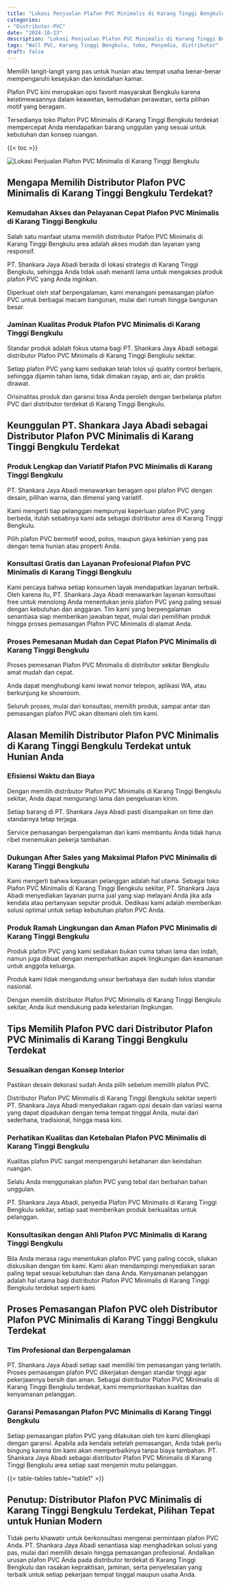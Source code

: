 ```yaml
---
title: "Lokasi Penjualan Plafon PVC Minimalis di Karang Tinggi Bengkulu"
categories: 
- "Distributor-PVC"
date: "2024-10-23"
description: "Lokasi Penjualan Plafon PVC Minimalis di Karang Tinggi Bengkulu untuk hunian, office, dan toko. Material unggulan, beragam motif, variasi warna modern, beserta servis penempatan ditangani oleh teknisi profesional dan garansi resmi!|Servis penyediaan Plafon PVC Minimalis di Karang Tinggi Bengkulu bagi keperluan hunian, office, atau ritel, beserta material unggulan dan pemasangan oleh teknisi profesional serta garansi resmi.|Solusi Plafon PVC Minimalis di Karang Tinggi Bengkulu yang terbukti bagi rumah, kantor, dan toko, dengan panel berkualitas dan pemasangan oleh teknisi profesional dan kepastian resmi.|Penjualan Plafon PVC Minimalis di Karang Tinggi Bengkulu untuk tempat tinggal, office, serta ritel, dengan panel terbaik dan instalasi oleh tim ahli, lengkap dengan kepastian resmi.}"
tags: "Wall PVC, Karang Tinggi Bengkulu, toko, Penyedia, distributor"
draft: false
---
```


Memilih langit-langit yang pas untuk hunian atau tempat usaha benar-benar mempengaruhi kesejukan dan keindahan kamar.

Plafon PVC kini merupakan opsi favorit masyarakat Bengkulu karena keistimewaannya dalam keawetan, kemudahan perawatan, serta pilihan motif yang beragam.

Tersedianya toko Plafon PVC Minimalis di Karang Tinggi Bengkulu terdekat mempercepat Anda mendapatkan barang unggulan yang sesuai untuk kebutuhan dan konsep ruangan.

{{< toc >}}

![Lokasi Penjualan Plafon PVC Minimalis di Karang Tinggi Bengkulu](/images/Distributor-PVC/Lokasi-Penjualan-Plafon-PVC-Minimalis-di-Karang-Tinggi-Bengkulu.png)


## Mengapa Memilih Distributor Plafon PVC Minimalis di Karang Tinggi Bengkulu Terdekat?

### Kemudahan Akses dan Pelayanan Cepat Plafon PVC Minimalis di Karang Tinggi Bengkulu

Salah satu manfaat utama memilih distributor Plafon PVC Minimalis di Karang Tinggi Bengkulu area adalah akses mudah dan layanan yang responsif.

PT. Shankara Jaya Abadi berada di lokasi strategis di Karang Tinggi Bengkulu, sehingga Anda tidak usah menanti lama untuk mengakses produk plafon PVC yang Anda inginkan.

Diperkuat oleh staf berpengalaman, kami menangani pemasangan plafon PVC untuk berbagai macam bangunan, mulai dari rumah hingga bangunan besar.

### Jaminan Kualitas Produk Plafon PVC Minimalis di Karang Tinggi Bengkulu

Standar produk adalah fokus utama bagi PT. Shankara Jaya Abadi sebagai distributor Plafon PVC Minimalis di Karang Tinggi Bengkulu sekitar.

Setiap plafon PVC yang kami sediakan telah lolos uji quality control berlapis, sehingga dijamin tahan lama, tidak dimakan rayap, anti air, dan praktis dirawat.

Orisinalitas produk dan garansi bisa Anda peroleh dengan berbelanja plafon PVC dari distributor terdekat di Karang Tinggi Bengkulu.

## Keunggulan PT. Shankara Jaya Abadi sebagai Distributor Plafon PVC Minimalis di Karang Tinggi Bengkulu Terdekat

### Produk Lengkap dan Variatif Plafon PVC Minimalis di Karang Tinggi Bengkulu

PT. Shankara Jaya Abadi menawarkan beragam opsi plafon PVC dengan desain, pilihan warna, dan dimensi yang variatif.

Kami mengerti tiap pelanggan mempunyai keperluan plafon PVC yang berbeda, itulah sebabnya kami ada sebagai distributor area di Karang Tinggi Bengkulu.

Pilih plafon PVC bermotif wood, polos, maupun gaya kekinian yang pas dengan tema hunian atau properti Anda.

### Konsultasi Gratis dan Layanan Profesional Plafon PVC Minimalis di Karang Tinggi Bengkulu

Kami percaya bahwa setiap konsumen layak mendapatkan layanan terbaik. Oleh karena itu, PT. Shankara Jaya Abadi menawarkan layanan konsultasi free untuk menolong Anda menentukan jenis plafon PVC yang paling sesuai dengan kebutuhan dan anggaran. Tim kami yang berpengalaman senantiasa siap memberikan jawaban tepat, mulai dari pemilihan produk hingga proses pemasangan Plafon PVC Minimalis di alamat Anda.

### Proses Pemesanan Mudah dan Cepat Plafon PVC Minimalis di Karang Tinggi Bengkulu

Proses pemesanan Plafon PVC Minimalis di distributor sekitar Bengkulu amat mudah dan cepat.

Anda dapat menghubungi kami lewat nomor telepon, aplikasi WA, atau berkunjung ke showroom.

Seluruh proses, mulai dari konsultasi, memilih produk, sampai antar dan pemasangan plafon PVC akan ditemani oleh tim kami.

## Alasan Memilih Distributor Plafon PVC Minimalis di Karang Tinggi Bengkulu Terdekat untuk Hunian Anda

### Efisiensi Waktu dan Biaya

Dengan memilih distributor Plafon PVC Minimalis di Karang Tinggi Bengkulu sekitar, Anda dapat mengurangi lama dan pengeluaran kirim.

Setiap barang di PT. Shankara Jaya Abadi pasti disampaikan on time dan standarnya tetap terjaga.

Service pemasangan berpengalaman dari kami membantu Anda tidak harus ribet menemukan pekerja tambahan.

### Dukungan After Sales yang Maksimal Plafon PVC Minimalis di Karang Tinggi Bengkulu

Kami mengerti bahwa kepuasan pelanggan adalah hal utama. Sebagai toko Plafon PVC Minimalis di Karang Tinggi Bengkulu sekitar, PT. Shankara Jaya Abadi menyediakan layanan purna jual yang siap melayani Anda jika ada kendala atau pertanyaan seputar produk. Dedikasi kami adalah memberikan solusi optimal untuk setiap kebutuhan plafon PVC Anda.

### Produk Ramah Lingkungan dan Aman Plafon PVC Minimalis di Karang Tinggi Bengkulu

Produk plafon PVC yang kami sediakan bukan cuma tahan lama dan indah, namun juga dibuat dengan memperhatikan aspek lingkungan dan keamanan untuk anggota keluarga.

Produk kami tidak mengandung unsur berbahaya dan sudah lolos standar nasional.

Dengan memilih distributor Plafon PVC Minimalis di Karang Tinggi Bengkulu sekitar, Anda ikut mendukung pada kelestarian lingkungan.

## Tips Memilih Plafon PVC dari Distributor Plafon PVC Minimalis di Karang Tinggi Bengkulu Terdekat

### Sesuaikan dengan Konsep Interior

Pastikan desain dekorasi sudah Anda pilih sebelum memilih plafon PVC.

Distributor Plafon PVC Minimalis di Karang Tinggi Bengkulu sekitar seperti PT. Shankara Jaya Abadi menyediakan ragam opsi desain dan variasi warna yang dapat dipadukan dengan tema tempat tinggal Anda, mulai dari sederhana, tradisional, hingga masa kini.

### Perhatikan Kualitas dan Ketebalan Plafon PVC Minimalis di Karang Tinggi Bengkulu

Kualitas plafon PVC sangat mempengaruhi ketahanan dan keindahan ruangan.

Selalu Anda menggunakan plafon PVC yang tebal dan berbahan bahan unggulan.

PT. Shankara Jaya Abadi, penyedia Plafon PVC Minimalis di Karang Tinggi Bengkulu sekitar, setiap saat memberikan produk berkualitas untuk pelanggan.

### Konsultasikan dengan Ahli Plafon PVC Minimalis di Karang Tinggi Bengkulu

Bila Anda merasa ragu menentukan plafon PVC yang paling cocok, silakan diskusikan dengan tim kami. Kami akan mendampingi menyediakan saran paling tepat sesuai kebutuhan dan dana Anda. Kenyamanan pelanggan adalah hal utama bagi distributor Plafon PVC Minimalis di Karang Tinggi Bengkulu terdekat seperti kami.

## Proses Pemasangan Plafon PVC oleh Distributor Plafon PVC Minimalis di Karang Tinggi Bengkulu Terdekat

### Tim Profesional dan Berpengalaman

PT. Shankara Jaya Abadi setiap saat memiliki tim pemasangan yang terlatih. Proses pemasangan plafon PVC dikerjakan dengan standar tinggi agar pekerjaannya bersih dan aman. Sebagai distributor Plafon PVC Minimalis di Karang Tinggi Bengkulu terdekat, kami memprioritaskan kualitas dan kenyamanan pelanggan.

### Garansi Pemasangan Plafon PVC Minimalis di Karang Tinggi Bengkulu

Setiap pemasangan plafon PVC yang dilakukan oleh tim kami dilengkapi dengan garansi. Apabila ada kendala setelah pemasangan, Anda tidak perlu bingung karena tim kami akan memperbaikinya tanpa biaya tambahan. PT. Shankara Jaya Abadi sebagai distributor Plafon PVC Minimalis di Karang Tinggi Bengkulu area setiap saat menjamin mutu pelanggan.

{{< table-tables table="table1" >}}

## Penutup: Distributor Plafon PVC Minimalis di Karang Tinggi Bengkulu Terdekat, Pilihan Tepat untuk Hunian Modern

Tidak perlu khawatir untuk berkonsultasi mengenai permintaan plafon PVC Anda. PT. Shankara Jaya Abadi senantiasa siap menghadirkan solusi yang pas, mulai dari memilih desain hingga pemasangan profesional. Andalkan urusan plafon PVC Anda pada distributor terdekat di Karang Tinggi Bengkulu dan rasakan kepraktisan, jaminan, serta penyelesaian yang terbaik untuk setiap pekerjaan tempat tinggal maupun usaha Anda.